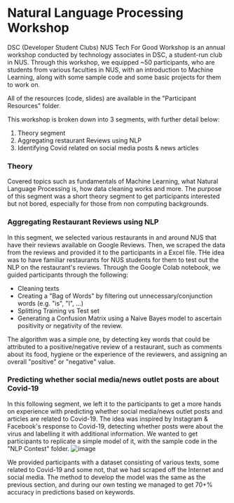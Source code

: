 # Natural Language Processing Workshop
DSC (Developer Student Clubs) NUS Tech For Good Workshop is an annual workshop conducted by technology associates in DSC, a student-run club in NUS. Through this workshop, we equipped ~50 participants, who are students from various faculties in NUS, with an introduction to Machine Learning, along with some sample code and some basic projects for them to work on.

All of the resources (code, slides) are available in the "Participant Resources" folder.

This workshop is broken down into 3 segments, with further detail below:

1. Theory segment
2. Aggregating restaurant Reviews using NLP
3. Identifying Covid related on social media posts & news articles

### Theory
Covered topics such as fundamentals of Machine Learning, what Natural Language Processing is, how data cleaning works and more. The purpose of this segment was a short theory segment to get participants interested but not bored, especially for those from non computing backgrounds.

### Aggregating Restaurant Reviews using NLP
In this segment, we selected various restaurants in and around NUS that have their reviews available on Google Reviews. Then, we scraped the data from the reviews and provided it to the participants in a Excel file. THe idea was to have familiar restaurants for NUS students for them to test out the NLP on the restaurant's reviews. Through the Google Colab notebook, we guided participants through the following:

- Cleaning texts
- Creating a "Bag of Words" by filtering out unnecessary/conjunction words (e.g. "is", "I", ...)
- Splitting Training vs Test set
- Generating a Confusion Matrix using a Naive Bayes model to ascertain positivity or negativity of the review.

The algorithm was a simple one, by detecting key words that could be attributed to a positive/negative review of a restaurant, such as comments about its food, hygiene or the experience of the reviewers, and assigning an overall "positive" or "negative" value.

### Predicting whether social media/news outlet posts are about Covid-19
In this following segment, we left it to the participants to get a more hands on experience with predicting whether social media/news outlet posts and articles are related to Covid-19. The idea was inspired by Instagram & Facebook's response to Covid-19, detecting whether posts were about the virus and labelling it with additional information. We wanted to get participants to replicate a simple model of it, with the sample code in the "NLP Contest" folder.
![image](https://github.com/brian16600/Machine_Learning_2_Workshop_Repo/assets/83962069/4a1e1f49-6368-4232-a149-7a345a24e6c8)

We provided participants with a dataset consisting of various texts, some related to Covid-19 and some not, that we had scraped off the Internet and social media. The method to develop the model was the same as the previous section, and during our own testing we managed to get 70+% accuracy in predictions based on keywords.


